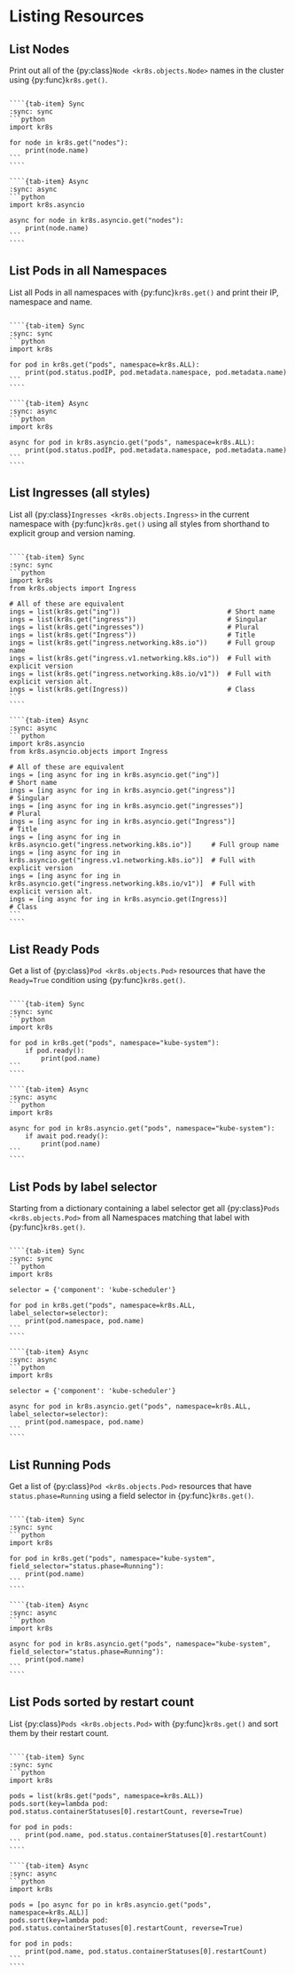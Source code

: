 # Listing Resources

## List Nodes

Print out all of the {py:class}`Node <kr8s.objects.Node>` names in the cluster using {py:func}`kr8s.get()`.

`````{tab-set}

````{tab-item} Sync
:sync: sync
```python
import kr8s

for node in kr8s.get("nodes"):
    print(node.name)
```
````

````{tab-item} Async
:sync: async
```python
import kr8s.asyncio

async for node in kr8s.asyncio.get("nodes"):
    print(node.name)
```
````

`````

## List Pods in all Namespaces

List all Pods in all namespaces with {py:func}`kr8s.get()` and print their IP, namespace and name.

`````{tab-set}

````{tab-item} Sync
:sync: sync
```python
import kr8s

for pod in kr8s.get("pods", namespace=kr8s.ALL):
    print(pod.status.podIP, pod.metadata.namespace, pod.metadata.name)
```
````

````{tab-item} Async
:sync: async
```python
import kr8s

async for pod in kr8s.asyncio.get("pods", namespace=kr8s.ALL):
    print(pod.status.podIP, pod.metadata.namespace, pod.metadata.name)
```
````

`````

## List Ingresses (all styles)

List all {py:class}`Ingresses <kr8s.objects.Ingress>` in the current namespace with {py:func}`kr8s.get()` using all styles from shorthand to explicit group and version naming.

`````{tab-set}

````{tab-item} Sync
:sync: sync
```python
import kr8s
from kr8s.objects import Ingress

# All of these are equivalent
ings = list(kr8s.get("ing"))                           # Short name
ings = list(kr8s.get("ingress"))                       # Singular
ings = list(kr8s.get("ingresses"))                     # Plural
ings = list(kr8s.get("Ingress"))                       # Title
ings = list(kr8s.get("ingress.networking.k8s.io"))     # Full group name
ings = list(kr8s.get("ingress.v1.networking.k8s.io"))  # Full with explicit version
ings = list(kr8s.get("ingress.networking.k8s.io/v1"))  # Full with explicit version alt.
ings = list(kr8s.get(Ingress))                         # Class
```
````

````{tab-item} Async
:sync: async
```python
import kr8s.asyncio
from kr8s.asyncio.objects import Ingress

# All of these are equivalent
ings = [ing async for ing in kr8s.asyncio.get("ing")]                           # Short name
ings = [ing async for ing in kr8s.asyncio.get("ingress")]                       # Singular
ings = [ing async for ing in kr8s.asyncio.get("ingresses")]                     # Plural
ings = [ing async for ing in kr8s.asyncio.get("Ingress")]                       # Title
ings = [ing async for ing in kr8s.asyncio.get("ingress.networking.k8s.io")]     # Full group name
ings = [ing async for ing in kr8s.asyncio.get("ingress.v1.networking.k8s.io")]  # Full with explicit version
ings = [ing async for ing in kr8s.asyncio.get("ingress.networking.k8s.io/v1")]  # Full with explicit version alt.
ings = [ing async for ing in kr8s.asyncio.get(Ingress)]                         # Class
```
````

`````
## List Ready Pods

Get a list of {py:class}`Pod <kr8s.objects.Pod>` resources that have the `Ready=True` condition using {py:func}`kr8s.get()`.

`````{tab-set}

````{tab-item} Sync
:sync: sync
```python
import kr8s

for pod in kr8s.get("pods", namespace="kube-system"):
    if pod.ready():
        print(pod.name)
```
````

````{tab-item} Async
:sync: async
```python
import kr8s

async for pod in kr8s.asyncio.get("pods", namespace="kube-system"):
    if await pod.ready():
        print(pod.name)
```
````

`````

## List Pods by label selector

Starting from a dictionary containing a label selector get all {py:class}`Pods <kr8s.objects.Pod>` from all Namespaces matching that label with {py:func}`kr8s.get()`.

`````{tab-set}

````{tab-item} Sync
:sync: sync
```python
import kr8s

selector = {'component': 'kube-scheduler'}

for pod in kr8s.get("pods", namespace=kr8s.ALL, label_selector=selector):
    print(pod.namespace, pod.name)
```
````

````{tab-item} Async
:sync: async
```python
import kr8s

selector = {'component': 'kube-scheduler'}

async for pod in kr8s.asyncio.get("pods", namespace=kr8s.ALL, label_selector=selector):
    print(pod.namespace, pod.name)
```
````

`````

## List Running Pods

Get a list of {py:class}`Pod <kr8s.objects.Pod>` resources that have `status.phase=Running` using a field selector in {py:func}`kr8s.get()`.

`````{tab-set}

````{tab-item} Sync
:sync: sync
```python
import kr8s

for pod in kr8s.get("pods", namespace="kube-system", field_selector="status.phase=Running"):
    print(pod.name)
```
````

````{tab-item} Async
:sync: async
```python
import kr8s

async for pod in kr8s.asyncio.get("pods", namespace="kube-system", field_selector="status.phase=Running"):
    print(pod.name)
```
````

`````

## List Pods sorted by restart count

List {py:class}`Pods <kr8s.objects.Pod>` with {py:func}`kr8s.get()` and sort them by their restart count.

`````{tab-set}

````{tab-item} Sync
:sync: sync
```python
import kr8s

pods = list(kr8s.get("pods", namespace=kr8s.ALL))
pods.sort(key=lambda pod: pod.status.containerStatuses[0].restartCount, reverse=True)

for pod in pods:
    print(pod.name, pod.status.containerStatuses[0].restartCount)
```
````

````{tab-item} Async
:sync: async
```python
import kr8s

pods = [po async for po in kr8s.asyncio.get("pods", namespace=kr8s.ALL)]
pods.sort(key=lambda pod: pod.status.containerStatuses[0].restartCount, reverse=True)

for pod in pods:
    print(pod.name, pod.status.containerStatuses[0].restartCount)
```
````

`````
